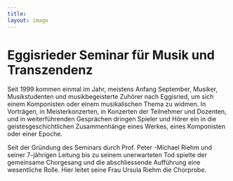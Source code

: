 ```yaml
---
title: 
layout: image
---
```


# Eggisrieder Seminar für Musik und Transzendenz

Seit 1999 kommen einmal im Jahr, meistens Anfang September, Musiker, Musikstudenten und musikbegeisterte Zuhörer nach Eggisried, um sich einem Komponisten oder einem musikalischen Thema zu widmen. In Vorträgen, in Meisterkonzerten, in Konzerten der Teilnehmer und Dozenten, und in weiterführenden Gesprächen dringen Spieler und Hörer ein in die geistesgeschichtlichen Zusammenhänge eines Werkes, eines Komponisten oder einer Epoche.
   
Seit der Gründung des Seminars durch Prof. Peter -Michael Riehm und seiner 7-jährigen Leitung bis zu seinem unerwarteten Tod spielte der gemeinsame Chorgesang und die abschliessende Aufführung eine wesentliche Rolle. Hier leitet seine Frau Ursula Riehm die Chorprobe. 